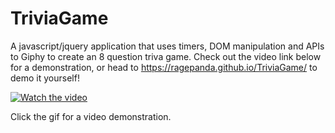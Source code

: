 # TriviaGame
A javascript/jquery application that uses timers, DOM manipulation and APIs to Giphy to create an 8 question triva game. Check out the video link below for a demonstration, or head to https://ragepanda.github.io/TriviaGame/ to demo it yourself!

[![Watch the video](/assets/images/dnd.gif)](https://youtu.be/nDe7r0mGznc)

Click the gif for a video demonstration.
